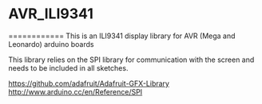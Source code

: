 # AVR_ILI9341
============
This is an ILI9341 display library for AVR (Mega and Leonardo) arduino boards

This library relies on the SPI library for communication with the screen and needs to be included in all sketches.

https://github.com/adafruit/Adafruit-GFX-Library
http://www.arduino.cc/en/Reference/SPI
